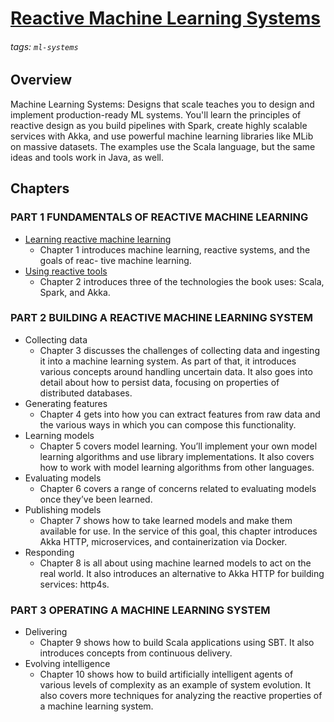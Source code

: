 # [Reactive Machine Learning Systems](https://hackmd.io/@distributed-systems-engineering/reactive-ml-systems)

###### tags: `ml-systems`

## Overview

Machine Learning Systems: Designs that scale teaches you to design and implement production-ready ML systems. You'll learn the principles of reactive design as you build pipelines with Spark, create highly scalable services with Akka, and use powerful machine learning libraries like MLib on massive datasets. The examples use the Scala language, but the same ideas and tools work in Java, as well.

## Chapters

### PART 1 FUNDAMENTALS OF REACTIVE MACHINE LEARNING

- [Learning reactive machine learning](https://hackmd.io/@distributed-systems-engineering/reactive-ml-sytems-ch1)
    - Chapter 1 introduces machine learning, reactive systems, and the goals of reac- tive machine learning.
- [Using reactive tools](https://hackmd.io/@distributed-systems-engineering/reactive-ml-sytems-ch2)
    - Chapter 2 introduces three of the technologies the book uses: Scala, Spark, and Akka.

### PART 2 BUILDING A REACTIVE MACHINE LEARNING SYSTEM

- Collecting data
    - Chapter 3 discusses the challenges of collecting data and ingesting it into a machine learning system. As part of that, it introduces various concepts around handling uncertain data. It also goes into detail about how to persist data, focusing on properties of distributed databases.
- Generating features
    - Chapter 4 gets into how you can extract features from raw data and the various ways in which you can compose this functionality.
- Learning models
    - Chapter 5 covers model learning. You’ll implement your own model learning algorithms and use library implementations. It also covers how to work with model learning algorithms from other languages.
- Evaluating models
    - Chapter 6 covers a range of concerns related to evaluating models once they’ve been learned.
- Publishing models
    - Chapter 7 shows how to take learned models and make them available for use. In the service of this goal, this chapter introduces Akka HTTP, microservices, and containerization via Docker.
- Responding
    - Chapter 8 is all about using machine learned models to act on the real world. It also introduces an alternative to Akka HTTP for building services: http4s.


### PART 3 OPERATING A MACHINE LEARNING SYSTEM

- Delivering
    - Chapter 9 shows how to build Scala applications using SBT. It also introduces concepts from continuous delivery.
- Evolving intelligence
    - Chapter 10 shows how to build artificially intelligent agents of various levels of complexity as an example of system evolution. It also covers more techniques for analyzing the reactive properties of a machine learning system.